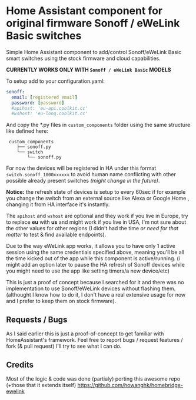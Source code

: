 # Home Assistant component for original firmware Sonoff / eWeLink Basic switches
Simple Home Assistant component to add/control Sonoff/eWeLink Basic smart switches using the stock firmware and cloud capabilities.

**CURRENTLY WORKS ONLY WITH `Sonoff / eWeLink Basic` MODELS**

To setup add to your configuration.yaml:
```yaml
sonoff:
  email: [registered email]
  password: [password]
  #apihost: 'eu-api.coolkit.cc'
  #wshost: 'eu-long.coolkit.cc'
```
And copy the *.py files in `custom_components` folder using the same structure like defined here:
```
 custom_components
    ├── sonoff.py
    └── switch
        └── sonoff.py
```

For now the devices will be registered in HA under this format `switch.sonoff_1000xxxxxx` to avoid human name conflicting with other possible already present switches *(might change in the future)*.

**Notice:** the refresh state of devices is setup to every 60sec if for example you change the switch from an external source like Alexa or Google Home , changing it from HA interface it's instantly.

The `apihost` and `wshost` are optional and they work if you live in Europe, try to replace **eu** with **us** and might work if you live in USA, I'm not sure about the other values for other regions (I didn't had the time *or need for that matter* to test & find available endpoints).

Due to the way eWeLink app works, it allows you to have only 1 active session using the same credentials specified above, meaning you'll be all the time kicked out of the app while this component is active/running. (i might add an option later to pause the HA refresh of Sonoff devices while you might need to use the app like setting timers/a new device/etc)

This is just a proof of concept because I searched for it and there was no implementation to use Sonoff/eWeLink devices without flashing them. (althought I know how to do it, I don't have a real extensive usage for now and I prefer to keep them on stock firmware).

## Requests / Bugs
As I said earlier this is just a proof-of-concept to get familiar with HomeAssistant's framework. Feel free to report bugs / request features / fork (& pull request) I'll try to see what I can do.

## Credits 
Most of the logic & code was done (partialy) porting this awesome repo (+those that it extends itself) https://github.com/howanghk/homebridge-ewelink
